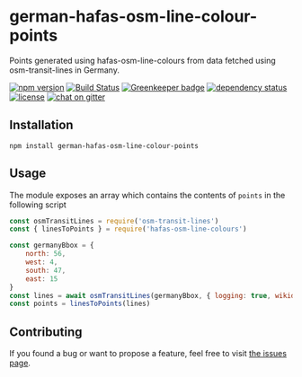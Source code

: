 # german-hafas-osm-line-colour-points

Points generated using hafas-osm-line-colours from data fetched using osm-transit-lines in Germany.

[![npm version](https://img.shields.io/npm/v/german-hafas-osm-line-colour-points.svg)](https://www.npmjs.com/package/german-hafas-osm-line-colour-points)
[![Build Status](https://travis-ci.org/juliuste/german-hafas-osm-line-colour-points.svg?branch=master)](https://travis-ci.org/juliuste/german-hafas-osm-line-colour-points)
[![Greenkeeper badge](https://badges.greenkeeper.io/juliuste/german-hafas-osm-line-colour-points.svg)](https://greenkeeper.io/)
[![dependency status](https://img.shields.io/david/juliuste/german-hafas-osm-line-colour-points.svg)](https://david-dm.org/juliuste/german-hafas-osm-line-colour-points)
[![license](https://img.shields.io/github/license/juliuste/german-hafas-osm-line-colour-points.svg?style=flat)](license)
[![chat on gitter](https://badges.gitter.im/juliuste.svg)](https://gitter.im/juliuste)

## Installation

```shell
npm install german-hafas-osm-line-colour-points
```

## Usage

The module exposes an array which contains the contents of `points` in the following script

```js
const osmTransitLines = require('osm-transit-lines')
const { linesToPoints } = require('hafas-osm-line-colours')

const germanyBbox = {
	north: 56,
	west: 4,
	south: 47,
	east: 15
}
const lines = await osmTransitLines(germanyBbox, { logging: true, wikidata: true })
const points = linesToPoints(lines)
```

## Contributing

If you found a bug or want to propose a feature, feel free to visit [the issues page](https://github.com/juliuste/german-hafas-osm-line-colour-points/issues).
